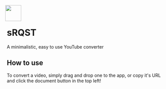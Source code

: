 <img height=50 src="https://i.imgur.com/P34UP9d.png" style="margin-bottom: -20px; margin-top: -10px; margin-left: -5px;">

# sRQST
A minimalistic, easy to use YouTube converter
## How to use
To convert a video, simply drag and drop one to the app, or copy it's URL and click the document button in the top left!
